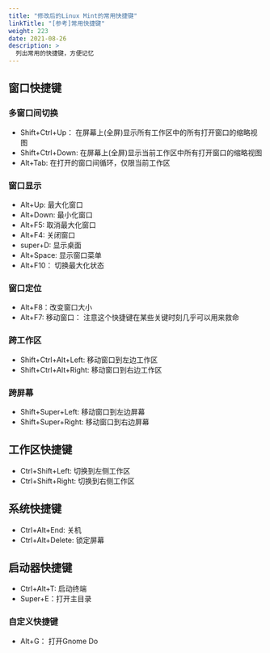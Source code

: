```yaml
---
title: "修改后的Linux Mint的常用快捷键"
linkTitle: "[参考]常用快捷键"
weight: 223
date: 2021-08-26
description: >
  列出常用的快捷键，方便记忆
---
```


## 窗口快捷键

### 多窗口间切换

- Shift+Ctrl+Up： 在屏幕上(全屏)显示所有工作区中的所有打开窗口的缩略视图
- Shift+Ctrl+Down: 在屏幕上(全屏)显示当前工作区中所有打开窗口的缩略视图
- Alt+Tab: 在打开的窗口间循环，仅限当前工作区

### 窗口显示

- Alt+Up: 最大化窗口
- Alt+Down: 最小化窗口
- Alt+F5: 取消最大化窗口
- Alt+F4: 关闭窗口
- super+D: 显示桌面
- Alt+Space: 显示窗口菜单
- Alt+F10： 切换最大化状态

### 窗口定位

- Alt+F8：改变窗口大小
- Alt+F7: 移动窗口： 注意这个快捷键在某些关键时刻几乎可以用来救命

### 跨工作区

- Shift+Ctrl+Alt+Left: 移动窗口到左边工作区
- Shift+Ctrl+Alt+Right: 移动窗口到右边工作区

### 跨屏幕

- Shift+Super+Left: 移动窗口到左边屏幕
- Shift+Super+Right: 移动窗口到右边屏幕

## 工作区快捷键

- Ctrl+Shift+Left: 切换到左侧工作区
- Ctrl+Shift+Right: 切换到右侧工作区

## 系统快捷键

- Ctrl+Alt+End: 关机
- Ctrl+Alt+Delete: 锁定屏幕

## 启动器快捷键

- Ctrl+Alt+T: 启动终端
- Super+E：打开主目录

### 自定义快捷键

- Alt+G： 打开Gnome Do





